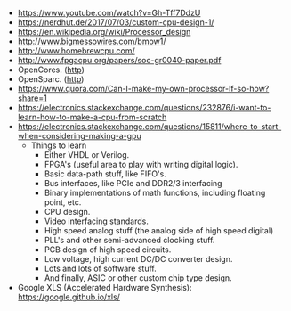 
* https://www.youtube.com/watch?v=Gh-Tff7DdzU
* https://nerdhut.de/2017/07/03/custom-cpu-design-1/
* https://en.wikipedia.org/wiki/Processor_design
* http://www.bigmessowires.com/bmow1/
* http://www.homebrewcpu.com/
* http://www.fpgacpu.org/papers/soc-gr0040-paper.pdf
* OpenCores. ([http](https://opencores.org))
* OpenSparc. ([http](https://www.oracle.com/servers/technologies/opensparc-overview.html))
* https://www.quora.com/Can-I-make-my-own-processor-If-so-how?share=1
* https://electronics.stackexchange.com/questions/232876/i-want-to-learn-how-to-make-a-cpu-from-scratch
* https://electronics.stackexchange.com/questions/15811/where-to-start-when-considering-making-a-gpu
  * Things to learn
    * Either VHDL or Verilog.
    * FPGA's (useful area to play with writing digital logic).
    * Basic data-path stuff, like FIFO's.
    * Bus interfaces, like PCIe and DDR2/3 interfacing
    * Binary implementations of math functions, including floating point, etc.
    * CPU design.
    * Video interfacing standards.
    * High speed analog stuff (the analog side of high speed digital)
    * PLL's and other semi-advanced clocking stuff.
    * PCB design of high speed circuits.
    * Low voltage, high current DC/DC converter design.
    * Lots and lots of software stuff.
    * And finally, ASIC or other custom chip type design.
* Google XLS (Accelerated Hardware Synthesis): https://google.github.io/xls/

